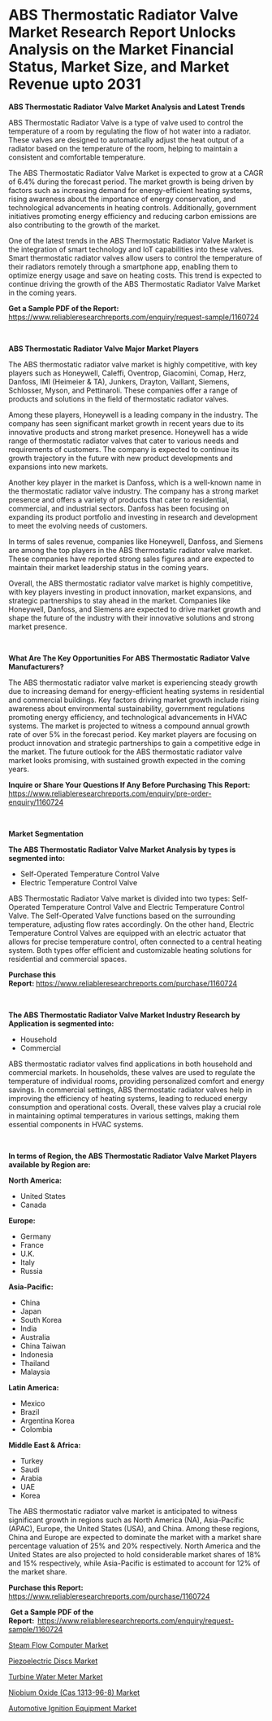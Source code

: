 <p><h1>ABS Thermostatic Radiator Valve Market Research Report Unlocks Analysis on the Market Financial Status, Market Size, and Market Revenue upto 2031</h1></p><p><strong>ABS Thermostatic Radiator Valve Market Analysis and Latest Trends</strong></p>
<p><p>ABS Thermostatic Radiator Valve is a type of valve used to control the temperature of a room by regulating the flow of hot water into a radiator. These valves are designed to automatically adjust the heat output of a radiator based on the temperature of the room, helping to maintain a consistent and comfortable temperature.</p><p>The ABS Thermostatic Radiator Valve Market is expected to grow at a CAGR of 6.4% during the forecast period. The market growth is being driven by factors such as increasing demand for energy-efficient heating systems, rising awareness about the importance of energy conservation, and technological advancements in heating controls. Additionally, government initiatives promoting energy efficiency and reducing carbon emissions are also contributing to the growth of the market.</p><p>One of the latest trends in the ABS Thermostatic Radiator Valve Market is the integration of smart technology and IoT capabilities into these valves. Smart thermostatic radiator valves allow users to control the temperature of their radiators remotely through a smartphone app, enabling them to optimize energy usage and save on heating costs. This trend is expected to continue driving the growth of the ABS Thermostatic Radiator Valve Market in the coming years.</p></p>
<p><strong>Get a Sample PDF of the Report:&nbsp;</strong> <a href="https://www.reliableresearchreports.com/enquiry/request-sample/1160724">https://www.reliableresearchreports.com/enquiry/request-sample/1160724</a></p>
<p>&nbsp;</p>
<p><strong>ABS Thermostatic Radiator Valve Major Market Players</strong></p>
<p><p>The ABS thermostatic radiator valve market is highly competitive, with key players such as Honeywell, Caleffi, Oventrop, Giacomini, Comap, Herz, Danfoss, IMI (Heimeier & TA), Junkers, Drayton, Vaillant, Siemens, Schlosser, Myson, and Pettinaroli. These companies offer a range of products and solutions in the field of thermostatic radiator valves.</p><p>Among these players, Honeywell is a leading company in the industry. The company has seen significant market growth in recent years due to its innovative products and strong market presence. Honeywell has a wide range of thermostatic radiator valves that cater to various needs and requirements of customers. The company is expected to continue its growth trajectory in the future with new product developments and expansions into new markets.</p><p>Another key player in the market is Danfoss, which is a well-known name in the thermostatic radiator valve industry. The company has a strong market presence and offers a variety of products that cater to residential, commercial, and industrial sectors. Danfoss has been focusing on expanding its product portfolio and investing in research and development to meet the evolving needs of customers.</p><p>In terms of sales revenue, companies like Honeywell, Danfoss, and Siemens are among the top players in the ABS thermostatic radiator valve market. These companies have reported strong sales figures and are expected to maintain their market leadership status in the coming years.</p><p>Overall, the ABS thermostatic radiator valve market is highly competitive, with key players investing in product innovation, market expansions, and strategic partnerships to stay ahead in the market. Companies like Honeywell, Danfoss, and Siemens are expected to drive market growth and shape the future of the industry with their innovative solutions and strong market presence.</p></p>
<p>&nbsp;</p>
<p><strong>What Are The Key Opportunities For ABS Thermostatic Radiator Valve Manufacturers?</strong></p>
<p><p>The ABS thermostatic radiator valve market is experiencing steady growth due to increasing demand for energy-efficient heating systems in residential and commercial buildings. Key factors driving market growth include rising awareness about environmental sustainability, government regulations promoting energy efficiency, and technological advancements in HVAC systems. The market is projected to witness a compound annual growth rate of over 5% in the forecast period. Key market players are focusing on product innovation and strategic partnerships to gain a competitive edge in the market. The future outlook for the ABS thermostatic radiator valve market looks promising, with sustained growth expected in the coming years.</p></p>
<p><strong>Inquire or Share Your Questions If Any Before Purchasing This Report:</strong> <a href="https://www.reliableresearchreports.com/enquiry/pre-order-enquiry/1160724">https://www.reliableresearchreports.com/enquiry/pre-order-enquiry/1160724</a></p>
<p>&nbsp;</p>
<p><strong>Market Segmentation</strong></p>
<p><strong>The ABS Thermostatic Radiator Valve Market Analysis by types is segmented into:</strong></p>
<p><ul><li>Self-Operated Temperature Control Valve</li><li>Electric Temperature Control Valve</li></ul></p>
<p><p>ABS Thermostatic Radiator Valve market is divided into two types: Self-Operated Temperature Control Valve and Electric Temperature Control Valve. The Self-Operated Valve functions based on the surrounding temperature, adjusting flow rates accordingly. On the other hand, Electric Temperature Control Valves are equipped with an electric actuator that allows for precise temperature control, often connected to a central heating system. Both types offer efficient and customizable heating solutions for residential and commercial spaces.</p></p>
<p><strong>Purchase this Report:&nbsp;</strong><a href="https://www.reliableresearchreports.com/purchase/1160724">https://www.reliableresearchreports.com/purchase/1160724</a></p>
<p>&nbsp;</p>
<p><strong>The ABS Thermostatic Radiator Valve Market Industry Research by Application is segmented into:</strong></p>
<p><ul><li>Household</li><li>Commercial</li></ul></p>
<p><p>ABS thermostatic radiator valves find applications in both household and commercial markets. In households, these valves are used to regulate the temperature of individual rooms, providing personalized comfort and energy savings. In commercial settings, ABS thermostatic radiator valves help in improving the efficiency of heating systems, leading to reduced energy consumption and operational costs. Overall, these valves play a crucial role in maintaining optimal temperatures in various settings, making them essential components in HVAC systems.</p></p>
<p>&nbsp;</p>
<p><strong>In terms of Region, the ABS Thermostatic Radiator Valve Market Players available by Region are:</strong></p>
<p>
    <p> <strong> North America: </strong>
        <ul>
            <li>United States</li>
            <li>Canada</li>
        </ul>
        </p> 
    <p> <strong> Europe: </strong>
        <ul>
            <li>Germany</li>
            <li>France</li>
            <li>U.K.</li>
            <li>Italy</li>
            <li>Russia</li>
        </ul>
        </p> 
    <p> <strong> Asia-Pacific: </strong>
        <ul>
            <li>China</li>
            <li>Japan</li>
            <li>South Korea</li>
            <li>India</li>
            <li>Australia</li>
            <li>China Taiwan</li>
            <li>Indonesia</li>
            <li>Thailand</li>
            <li>Malaysia</li>
        </ul>
        </p> 
    <p> <strong> Latin America: </strong>
        <ul>
            <li>Mexico</li>
            <li>Brazil</li>
            <li>Argentina Korea</li>
            <li>Colombia</li>
        </ul>
        </p> 
    <p> <strong> Middle East & Africa: </strong>
        <ul>
            <li>Turkey</li>
            <li>Saudi</li>
            <li>Arabia</li>
            <li>UAE</li>
            <li>Korea</li>
        </ul>
    </p>
    </p>
<p><p>The ABS thermostatic radiator valve market is anticipated to witness significant growth in regions such as North America (NA), Asia-Pacific (APAC), Europe, the United States (USA), and China. Among these regions, China and Europe are expected to dominate the market with a market share percentage valuation of 25% and 20% respectively. North America and the United States are also projected to hold considerable market shares of 18% and 15% respectively, while Asia-Pacific is estimated to account for 12% of the market share.</p></p>
<p><strong>Purchase this Report: </strong><a href="https://www.reliableresearchreports.com/purchase/1160724">https://www.reliableresearchreports.com/purchase/1160724</a></p>
<p>&nbsp;<strong>Get a Sample PDF of the Report:&nbsp;&nbsp;</strong><a href="https://www.reliableresearchreports.com/enquiry/request-sample/1160724">https://www.reliableresearchreports.com/enquiry/request-sample/1160724</a></p>
<p><strong></strong></p>
<p><p><a href="https://medium.com/@cordiehyatt/steam-flow-computer-market-insight-market-trends-growth-forecasted-from-2024-to-2031-179252d39710">Steam Flow Computer Market</a></p><p><a href="https://medium.com/@cordiehyatt/decoding-piezoelectric-discs-market-metrics-market-share-trends-and-growth-patterns-dfde23d8a184">Piezoelectric Discs Market</a></p><p><a href="https://medium.com/@cordiehyatt/turbine-water-meter-market-size-market-outlook-and-market-forecast-2024-to-2031-23712bf380ac">Turbine Water Meter Market</a></p><p><a href="https://github.com/elizabethdagraca/Market-Research-Report-List-1/blob/main/niobium-oxide-cas-1313-96-8-market.md">Niobium Oxide (Cas 1313-96-8) Market</a></p><p><a href="https://github.com/rahu1502/Market-Research-Report-List-2/blob/main/automotive-ignition-equipment-market.md">Automotive Ignition Equipment Market</a></p></p>
